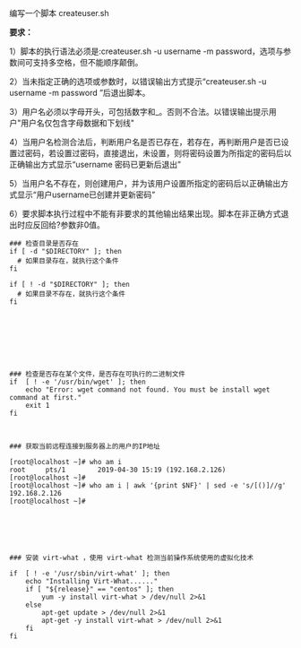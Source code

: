 

编写一个脚本 createuser.sh

**要求：**

1）脚本的执行语法必须是:createuser.sh -u username -m password，选项与参数间可支持多空格，但不能顺序颠倒。

2）当未指定正确的选项或参数时，以错误输出方式提示“createuser.sh -u username -m password ”后退出脚本。

3）用户名必须以字母开头，可包括数字和_。否则不合法。以错误输出提示用户"用户名仅包含字母数据和下划线"

4）当用户名检测合法后，判断用户名是否已存在，若存在，再判断用户是否已设置过密码，若设置过密码，直接退出，未设置，则将密码设置为所指定的密码后以正确输出方式显示“username 密码已更新后退出”

5）当用户名不存在，则创建用户，并为该用户设置所指定的密码后以正确输出方式显示“用户username已创建并更新密码”

6）要求脚本执行过程中不能有非要求的其他输出结果出现。脚本在非正确方式退出时应反回给?参数非0值。









```shell
### 检查目录是否存在
if [ -d "$DIRECTORY" ]; then
  # 如果目录存在，就执行这个条件
fi

if [ ! -d "$DIRECTORY" ]; then
  # 如果目录不存在，就执行这个条件
fi








### 检查是否存在某个文件，是否存在可执行的二进制文件
if  [ ! -e '/usr/bin/wget' ]; then
    echo "Error: wget command not found. You must be install wget command at first."
    exit 1
fi



### 获取当前远程连接到服务器上的用户的IP地址

[root@localhost ~]# who am i
root     pts/1        2019-04-30 15:19 (192.168.2.126)
[root@localhost ~]#
[root@localhost ~]# who am i | awk '{print $NF}' | sed -e 's/[()]//g'
192.168.2.126
[root@localhost ~]#






### 安装 virt-what ，使用 virt-what 检测当前操作系统使用的虚拟化技术

if  [ ! -e '/usr/sbin/virt-what' ]; then
    echo "Installing Virt-What......"
    if [ "${release}" == "centos" ]; then
        yum -y install virt-what > /dev/null 2>&1
    else
        apt-get update > /dev/null 2>&1
        apt-get -y install virt-what > /dev/null 2>&1
    fi
fi
```









